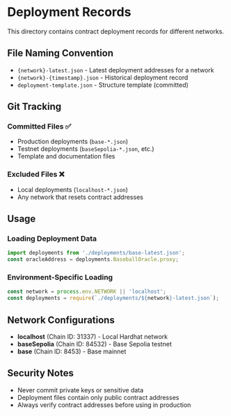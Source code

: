 # Deployment Records

This directory contains contract deployment records for different networks.

## File Naming Convention

- `{network}-latest.json` - Latest deployment addresses for a network
- `{network}-{timestamp}.json` - Historical deployment record
- `deployment-template.json` - Structure template (committed)

## Git Tracking

### Committed Files ✅
- Production deployments (`base-*.json`)
- Testnet deployments (`baseSepolia-*.json`, etc.)
- Template and documentation files

### Excluded Files ❌
- Local deployments (`localhost-*.json`)
- Any network that resets contract addresses

## Usage

### Loading Deployment Data
```typescript
import deployments from './deployments/base-latest.json';
const oracleAddress = deployments.BaseballOracle.proxy;
```

### Environment-Specific Loading
```typescript
const network = process.env.NETWORK || 'localhost';
const deployments = require(`./deployments/${network}-latest.json`);
```

## Network Configurations

- **localhost** (Chain ID: 31337) - Local Hardhat network
- **baseSepolia** (Chain ID: 84532) - Base Sepolia testnet  
- **base** (Chain ID: 8453) - Base mainnet

## Security Notes

- Never commit private keys or sensitive data
- Deployment files contain only public contract addresses
- Always verify contract addresses before using in production